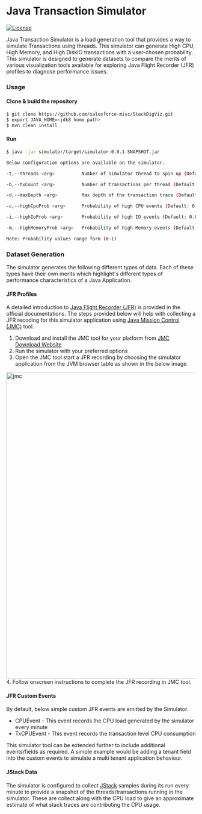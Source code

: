# Java Transaction Simulator

<a href="https://opensource.org/licenses/BSD-3-Clause" rel="nofollow"><img src="https://camo.githubusercontent.com/8ccf186e7288af6d88a1f6a930c0fcc4e7a8a9936b34e07629d815d1eab4d977/68747470733a2f2f696d672e736869656c64732e696f2f62616467652f4c6963656e73652d425344253230332d2d436c617573652d626c75652e737667" alt="License" data-canonical-src="https://img.shields.io/badge/License-BSD%203--Clause-blue.svg" style="max-width: 100%;"></a>

Java Transaction Simulator is a load generation tool that provides a way to simulate Transactions using threads. This simulator can generate High CPU, High Memory, and High DiskIO transactions with a user-chosen probability. This simulator is designed to generate datasets to compare the merits of various visualization tools available for exploring Java Flight Recorder (JFR) profiles to diagnose performance issues.

### Usage

#### Clone & build the repository

```sh
$ git clone https://github.com/salesforce-misc/StackDigViz.git
$ export JAVA_HOME=<jdk8 home path>
$ mvn clean install
```
#### Run

```sh
$ java -jar simulator/target/simulator-0.0.1-SNAPSHOT.jar

Below configuration options are available on the simulator.

-t,--threads <arg>          Number of simulator thread to spin up (Default: 10)

-b,--txCount <arg>          Number of transactions per thread (Default: 1000)

-d,--maxDepth <arg>         Max depth of the transaction trace (Default: 10)

-c,--highCpuProb <arg>      Probability of high CPU events (Default: 0.05)

-i,--highIoProb <arg>       Probability of high IO events (Default: 0.01)

-m,--highMemoryProb <arg>   Probability of high Memory events (Default:0.01)

Note: Probability values range form (0-1)
```

### Dataset Generation

The simulator generates the following different types of data. Each of these types have their own merits which highlight's different types of performance characteristics of a Java Application.

#### JFR Profiles
A detailed introduction to [Java Flight Recorder (JFR)](https://docs.oracle.com/javacomponents/jmc-5-5/jfr-runtime-guide/about.htm#JFRRT107) is provided in the official documentations. The steps provided below will help with collecting a JFR recoding for this simulator application using [Java Mission Control (JMC)](https://www.oracle.com/java/technologies/jdk-mission-control.html) tool.
1. Download and install the JMC tool for your platform from [JMC Download Website](https://www.oracle.com/java/technologies/javase/products-jmc8-downloads.html)
2. Run the simulator with your preferred options
3. Open the JMC tool start a JFR recording by choosing the simulator application from the JVM browser table as shown in the below image
<img width="814" alt="jmc" src="https://user-images.githubusercontent.com/10486426/206943979-c513ca9a-51a1-4916-aaf7-c6c7055e4474.png">
4. Follow onscreen instructions to complete the JFR recording in JMC tool.

#### JFR Custom Events
By default, below simple custom JFR events are emitted by the Simulator.
- CPUEvent - This event records the CPU load generated by the simulator every minute
- TxCPUEvent - This event records the transaction level CPU consumption

This simulator tool can be extended further to include additional events/fields as required. A simple example would be adding a tenant field into the custom events to simulate a multi tenant application behaviour.

#### JStack Data

The simulator is configured to collect [JStack](https://docs.oracle.com/javase/7/docs/technotes/tools/share/jstack.html) samples during its run every minute to provide a snapshot of the threads/transactions running in the simulator. These are collect along with the CPU load to give an approximate estimate of what stack traces are contributing the CPU usage.
